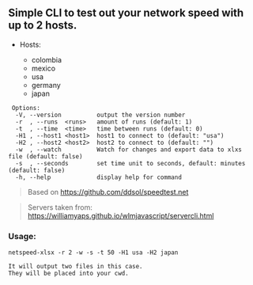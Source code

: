 ## Simple CLI to test out your network speed with up to 2 hosts.

- Hosts:

  - colombia
  - mexico
  - usa
  - germany
  - japan

```shell
 Options:
  -V, --version          output the version number
  -r  , --runs  <runs>   amount of runs (default: 1)
  -t  , --time  <time>   time between runs (default: 0)
  -H1 , --host1 <host1>  host1 to connect to (default: "usa")
  -H2 , --host2 <host2>  host2 to connect to (default: "")
  -w  , --watch          Watch for changes and export data to xlxs file (default: false)
  -s  , --seconds        set time unit to seconds, default: minutes (default: false)
  -h, --help             display help for command
```

> Based on https://github.com/ddsol/speedtest.net

> Servers taken from: https://williamyaps.github.io/wlmjavascript/servercli.html

### Usage:

```shell
netspeed-xlsx -r 2 -w -s -t 50 -H1 usa -H2 japan
```

    It will output two files in this case.
    They will be placed into your cwd.
